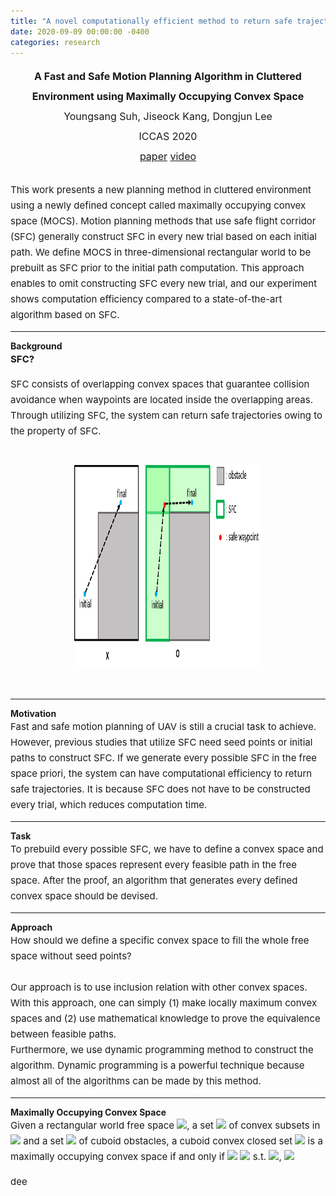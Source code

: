 ```yaml
---
title: "A novel computationally efficient method to return safe trajectories"
date: 2020-09-09 00:00:00 -0400
categories: research
---
```


<div style="font-size: medium; line-height: 2em;">
<center><strong> A Fast and Safe Motion Planning Algorithm in Cluttered Environment using Maximally Occupying Convex Space</strong> <br>
  Youngsang Suh, Jiseock Kang, Dongjun Lee <br>
  ICCAS 2020 <br>
  <a href="/assets/pdf/A fast and safe motion planning algorithm in cluttered environment using maximally occupying convex space.pdf" target="_blank">paper</a> <a href="https://youtu.be/USFbCB9flEY" target="_blank">video</a> <br> </center>
</div>

<div style="font-size: 15px; line-height: 25px;">
<br>
This work presents a new planning method in cluttered environment using a newly defined concept called maximally occupying convex space (MOCS). Motion planning methods that use safe flight corridor (SFC) generally construct SFC in every new trial based on each initial path. We define MOCS in three-dimensional rectangular world to be prebuilt as SFC prior to the initial path computation. This approach enables to omit constructing SFC every new trial, and our experiment shows computation efficiency compared to a state-of-the-art algorithm based on SFC. <br>
 
</div>

<hr class="one">
<strong> Background </strong><br>

<div style="font-size: 15px; line-height: 25px;">
<strong>SFC? </strong> <br>

SFC consists of overlapping convex spaces that guarantee collision avoidance when waypoints are located inside the overlapping areas. Through utilizing SFC, the system can return safe trajectories owing to the property of SFC. <br><br>

<center><img src="/assets/images/SFC_.png" border="0" width="300" height="330"/> </center> <br>
</div>

<hr class="one">
<strong> Motivation </strong> <br>

<div style="font-size: 15px; line-height: 25px;"> 
Fast and safe motion planning of UAV is still a crucial task to achieve. However, previous studies that utilize SFC need seed points or initial paths to construct SFC. If we generate every possible SFC in the free space priori, the system can have computational efficiency to return safe trajectories. It is because SFC does not have to be constructed every trial, which reduces computation time. <br>
</div>

<hr class="one">
<strong> Task </strong> <br>

<div style="font-size: 15px; line-height: 25px;">
To prebuild every possible SFC, we have to define a convex space and prove that those spaces represent every feasible path in the free space. After the proof, an algorithm that generates every defined convex space should be devised. <br>

</div>

<hr class="one">
<strong> Approach </strong> <br>
 
<div style="font-size: 15px; line-height: 25px;">
How should we define a specific convex space to fill the whole free space without seed points? <br> <br>
Our approach is to use inclusion relation with other convex spaces. With this approach, one can simply (1) make locally maximum convex spaces and (2) use mathematical knowledge to prove the equivalence between feasible paths.

<br>
Furthermore, we use dynamic programming method to construct the algorithm. Dynamic programming is a powerful technique because almost all of the algorithms can be made by this method. <br>
</div>

<hr class="one">
<strong> Maximally Occupying Convex Space </strong> <br>

<div style="font-size: 15px; line-height: 25px;">
Given a rectangular world free space <img src="http://latex.codecogs.com/svg.latex?\mathbb{W}"/>, a set <img src="http://latex.codecogs.com/svg.latex?\mathbb{C}"/> of convex subsets in <img src="http://latex.codecogs.com/svg.latex?\mathbb{W}"/> and a set <img src="http://latex.codecogs.com/svg.latex?\mathbb{O}"/> of cuboid obstacles, a cuboid convex closed set <img src="http://latex.codecogs.com/svg.latex?C"/> is a maximally occupying convex space if and only if <img src="http://latex.codecogs.com/svg.latex?~\forall c \in"/> <img src="http://latex.codecogs.com/svg.latex?\mathbb{C}"/> s.t. <img src="http://latex.codecogs.com/svg.latex?c \not\subset C"/>, <img src="http://latex.codecogs.com/svg.latex?c \cup C \text{ is not convex set.}"/>

  dee
  </div>

